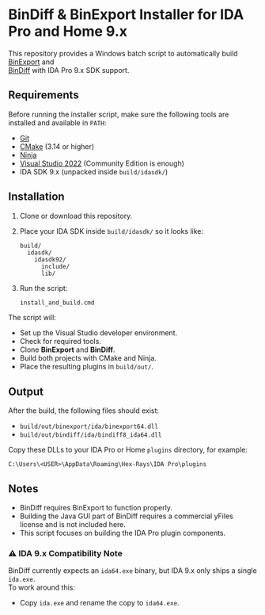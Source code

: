 # BinDiff & BinExport Installer for IDA Pro and Home 9.x

This repository provides a Windows batch script to automatically build  
[BinExport](https://github.com/google/binexport) and  
[BinDiff](https://github.com/google/bindiff) with IDA Pro 9.x SDK support.

## Requirements

Before running the installer script, make sure the following tools are installed and available in `PATH`:

- [Git](https://git-scm.com/)
- [CMake](https://cmake.org/download/) (3.14 or higher)
- [Ninja](https://ninja-build.org/)
- [Visual Studio 2022](https://visualstudio.microsoft.com/) (Community Edition is enough)
- IDA SDK 9.x (unpacked inside `build/idasdk/`)

## Installation

1. Clone or download this repository.
2. Place your IDA SDK inside `build/idasdk/` so it looks like:
   ```
   build/
     idasdk/
       idasdk92/
         include/
         lib/
   ```
3. Run the script:

   ```cmd
   install_and_build.cmd
   ```

The script will:
- Set up the Visual Studio developer environment.
- Check for required tools.
- Clone **BinExport** and **BinDiff**.
- Build both projects with CMake and Ninja.
- Place the resulting plugins in `build/out/`.

## Output

After the build, the following files should exist:
- `build/out/binexport/ida/binexport64.dll`
- `build/out/bindiff/ida/bindiff8_ida64.dll`

Copy these DLLs to your IDA Pro or Home `plugins` directory, for example:
```
C:\Users\<USER>\AppData\Roaming\Hex-Rays\IDA Pro\plugins
```

## Notes

- BinDiff requires BinExport to function properly.
- Building the Java GUI part of BinDiff requires a commercial yFiles license and is not included here.
- This script focuses on building the IDA Pro plugin components.

### ⚠️ IDA 9.x Compatibility Note

BinDiff currently expects an `ida64.exe` binary, but IDA 9.x only ships a single `ida.exe`.  
To work around this:

- Copy `ida.exe` and rename the copy to `ida64.exe`.
